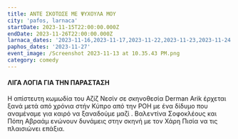 ```yaml
---
title: ΑΝΤΕ ΣΚΟΤΩΣΕ ΜΕ ΨΥΧΟΥΛΑ ΜΟΥ
city: 'pafos, larnaca'
startDate: 2023-11-15T22:00:00.000Z
endDate: 2023-11-26T22:00:00.000Z
larnaca_dates: '2023-11-16,2023-11-17,2023-11-22,2023-11-23,2023-11-24'
paphos_dates: '2023-11-27'
event_image: /Screenshot 2023-11-13 at 10.35.43 PM.png
category: comedy
---
```


#### ΛΙΓΑ ΛΟΓΙΑ ΓΙΑ ΤΗΝ ΠΑΡΑΣΤΑΣΗ

Η απίστευτη κωμωδία του Αζίζ Νεσίν σε σκηνοθεσία Derman Arik έρχεται ξανά μετά από χρόνια στήν Κύπρο από την ΡΟΗ με ένα δίδυμο που αναμέναμε για καιρό να ξαναδούμε μαζί . Βαλεντίνα Σοφοκλέους και Πόπη Αβραάμ ενώνουν δυνάμεις στην σκηνή με τον Χάρη Πισία να τις πλαισιώνει επάξια.

